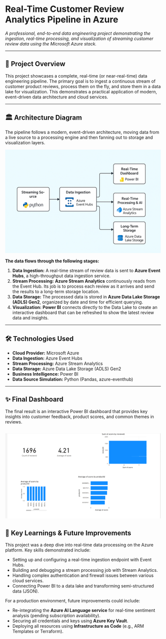 # Real-Time Customer Review Analytics Pipeline in Azure

*A professional, end-to-end data engineering project demonstrating the ingestion, real-time processing, and visualization of streaming customer review data using the Microsoft Azure stack.*

---

## 📖 Project Overview
This project showcases a complete, real-time (or near-real-time) data engineering pipeline. The primary goal is to ingest a continuous stream of customer product reviews, process them on the fly, and store them in a data lake for visualization. This demonstrates a practical application of modern, event-driven data architecture and cloud services.

---

## 🏛️ Architecture Diagram
The pipeline follows a modern, event-driven architecture, moving data from a live source to a processing engine and then fanning out to storage and visualization layers.


![Architecture Diagram](https://github.com/NaranBhusal/Azure-Real-Time-Analytics-Pipeline/blob/5f566b7fd7c28fca03bbc3a815e47906a52b8914/raw.png)

**The data flows through the following stages:**
1.  **Data Ingestion:** A real-time stream of review data is sent to **Azure Event Hubs**, a high-throughput data ingestion service.
2.  **Stream Processing:** **Azure Stream Analytics** continuously reads from the Event Hub. Its job is to process each review as it arrives and send the results to a long-term storage location.
3.  **Data Storage:** The processed data is stored in **Azure Data Lake Storage (ADLS) Gen2**, organized by date and time for efficient querying.
4.  **Visualization:** **Power BI** connects directly to the Data Lake to create an interactive dashboard that can be refreshed to show the latest review data and insights.

---

## 🛠️ Technologies Used
* **Cloud Provider:** Microsoft Azure
* **Data Ingestion:** Azure Event Hubs
* **Stream Processing:** Azure Stream Analytics
* **Data Storage:** Azure Data Lake Storage (ADLS) Gen2
* **Business Intelligence:** Power BI
* **Data Source Simulation:** Python (Pandas, azure-eventhub)

---

## ✨ Final Dashboard
The final result is an interactive Power BI dashboard that provides key insights into customer feedback, product scores, and common themes in reviews.

![Power BI Review Dashboard](https://github.com/NaranBhusal/Azure-Real-Time-Analytics-Pipeline/blob/a4b152022952957b022b857ec2239e89e89183fe/Capture.jpg)
---

## 🚀 Key Learnings & Future Improvements
This project was a deep dive into real-time data processing on the Azure platform. Key skills demonstrated include:
* Setting up and configuring a real-time ingestion endpoint with Event Hubs.
* Building and debugging a stream processing job with Stream Analytics.
* Handling complex authentication and firewall issues between various cloud services.
* Connecting Power BI to a data lake and transforming semi-structured data (JSON).

For a production environment, future improvements could include:
* Re-integrating the **Azure AI Language service** for real-time sentiment analysis (pending subscription availability).
* Securing all credentials and keys using **Azure Key Vault**.
* Deploying all resources using **Infrastructure as Code** (e.g., ARM Templates or Terraform).

